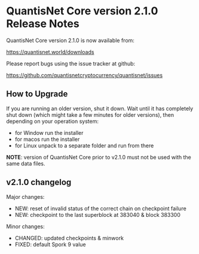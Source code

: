 QuantisNet Core version 2.1.0 Release Notes
=======================================

QuantisNet Core version 2.1.0 is now available from:

  https://quantisnet.world/downloads

Please report bugs using the issue tracker at github:

  https://github.com/quantisnetcryptocurrency/quantisnet/issues


How to Upgrade
--------------

If you are running an older version, shut it down. Wait until it has completely
shut down (which might take a few minutes for older versions), then depending on
your operation system:

* for Window run the installer
* for macos run the installer
* for Linux unpack to a separate folder and run from there

**NOTE**: version of QuantisNet Core prior to v2.1.0 must not be used with the same data files.


v2.1.0 changelog
----------------

Major changes:

* NEW: reset of invalid status of the correct chain on checkpoint failure
* NEW: checkpoint to the last superblock at 383040 & block 383300

Minor changes:

* CHANGED: updated checkpoints & minwork
* FIXED: default Spork 9 value
